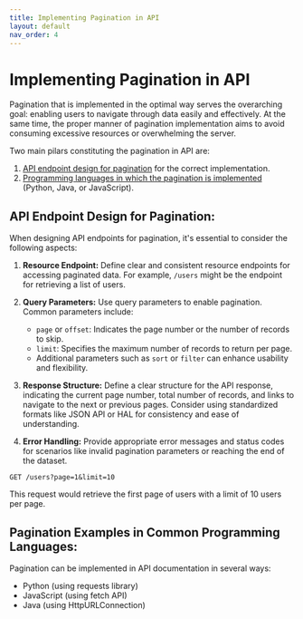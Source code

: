 ```yaml
---
title: Implementing Pagination in API
layout: default
nav_order: 4
---
```


# Implementing Pagination in API

Pagination that is implemented in the optimal way serves the overarching goal: enabling users to navigate through data easily and effectively. At the same time, the proper manner of pagination implementation aims to avoid consuming excessive resources or overwhelming the server. 

Two main pilars constituting the pagination in API are:

1. [API endpoint design for pagination](#API-Endpoint-Design) for the correct implementation.
2. [Programming languages in which the pagination is implemented](#Pagination-Examples) (Python, Java, or JavaScript).

<a id="API-Endpoint-Design"></a>
## API Endpoint Design for Pagination:

When designing API endpoints for pagination, it's essential to consider the following aspects:

1. **Resource Endpoint:** Define clear and consistent resource endpoints for accessing paginated data. For example, `/users` might be the endpoint for retrieving a list of users.

2. **Query Parameters:** Use query parameters to enable pagination. Common parameters include:
   - `page` or `offset`: Indicates the page number or the number of records to skip.
   - `limit`: Specifies the maximum number of records to return per page.
   - Additional parameters such as `sort` or `filter` can enhance usability and flexibility.

3. **Response Structure:** Define a clear structure for the API response, indicating the current page number, total number of records, and links to navigate to the next or previous pages. Consider using standardized formats like JSON API or HAL for consistency and ease of understanding.

4. **Error Handling:** Provide appropriate error messages and status codes for scenarios like invalid pagination parameters or reaching the end of the dataset.

`GET /users?page=1&limit=10`

This request would retrieve the first page of users with a limit of 10 users per page.

<a id="Pagination-Examples"></a>
## Pagination Examples in Common Programming Languages:

Pagination can be implemented in API documentation in several ways: 
- Python (using requests library)
- JavaScript (using fetch API)
- Java (using HttpURLConnection)

